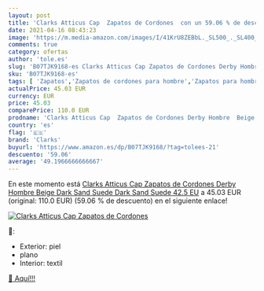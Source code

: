 ```yaml
---
layout: post
title: 'Clarks Atticus Cap  Zapatos de Cordones  con un 59.06 % de descuento'
date: 2021-04-16 08:43:23
image: 'https://m.media-amazon.com/images/I/41KrU8ZEBbL._SL500_._SL400_.jpg'
comments: true
category: ofertas
author: 'tole.es'
slug: 'B07TJK9168-es Clarks Atticus Cap Zapatos de Cordones Derby Hombre Beige...'
sku: 'B07TJK9168-es'
tags: [ 'Zapatos','Zapatos de cordones para hombre','Zapatos para hombre','Zapatos y complementos','clarks','zapatos', ]
actualPrice: 45.03 EUR
currency: EUR
price: 45.03
comparePrice: 110.0 EUR
prodname: 'Clarks Atticus Cap  Zapatos de Cordones Derby Hombre  Beige  Dark Sand Suede Dark Sand Suede   42.5 EU'
country: 'es'
flag: '🇪🇸'
brand: 'Clarks'
buyurl: 'https://www.amazon.es/dp/B07TJK9168/?tag=tolees-21'
descuento: '59.06'
average: '49.1966666666667'
---
```


En este momento está [Clarks Atticus Cap  Zapatos de Cordones Derby Hombre  Beige  Dark Sand Suede Dark Sand Suede   42.5 EU](https://www.amazon.es/dp/B07TJK9168/?tag=tolees-21) a 45.03 EUR (original: 110.0 EUR) (59.06 %  de descuento) en el siguiente enlace!

[![Clarks Atticus Cap  Zapatos de Cordones ](https://m.media-amazon.com/images/I/41KrU8ZEBbL._SL500_._SL400_.jpg)](https://www.amazon.es/dp/B07TJK9168/?tag=tolees-21)

🔎:

- Exterior: piel
- plano
- Interior: textil

[🛒 Aquí!!!](https://www.amazon.es/dp/B07TJK9168/?tag=tolees-21)
